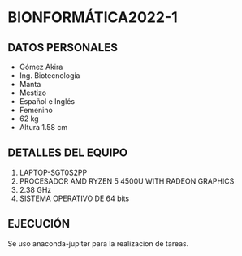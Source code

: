 # BIONFORMÁTICA2022-1
## DATOS PERSONALES
- Gómez Akira
- Ing. Biotecnología
- Manta
- Mestizo
- Español e Inglés
- Femenino
- 62 kg
- Altura 1.58 cm

## DETALLES DEL EQUIPO
1. LAPTOP-SGT0S2PP
2. PROCESADOR AMD RYZEN 5 4500U WITH RADEON GRAPHICS
3. 2.38 GHz
4. SISTEMA OPERATIVO DE 64 bits

## EJECUCIÓN
Se uso anaconda-jupiter para la realizacion de tareas.
